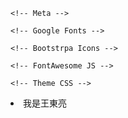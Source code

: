 <!--https://themes.3rdwavemedia.com/bootstrap-templates/resume/risen-free-bootstrap-5-dark-mode-resume-cv-template-for-developers/*/-->
<!doctype html>
<html lang="en">
  <head>
    <title>Risen - FREE Bootstrap 5 Resume/CV Template For Developers</title>
	
	<!-- Meta -->
	
  <meta charset="utf-8">
	<meta http-equiv="X-UA-Compatible" content="IE=edge">
	<meta name="viewport" content="width=device-width, initial-scale=1.0">
	<meta name="description" content="Profolio Bootstrap 5 Template">
	<meta name="author" content="Xiaoying Riley at 3rd Wave Media">    
	<link rel="shortcut icon" href="favicon.ico"> 
	
	<!-- Google Fonts -->	
	
  <link rel="preconnect" href="https://fonts.googleapis.com"><link rel="preconnect" href="https://fonts.gstatic.com" crossorigin>
	<link href="https://fonts.googleapis.com/css2?family=Inter:wght@300;400;500;600;700;800;900&display=swap" rel="stylesheet">
	
	<!-- Bootstrpa Icons -->
	
  <link rel="stylesheet" href="https://cdn.jsdelivr.net/npm/bootstrap-icons@1.10.3/font/bootstrap-icons.css">
	
	<!-- FontAwesome JS -->
  
  <script defer src="assets/fontawesome/js/all.js"></script>

	<!-- Theme CSS -->  
	
  <link id="theme-style" rel="stylesheet" href="assets/css/risen.css">
  </head>
  <body>
    <li>我是王東亮</li>
  </body>
</html>
